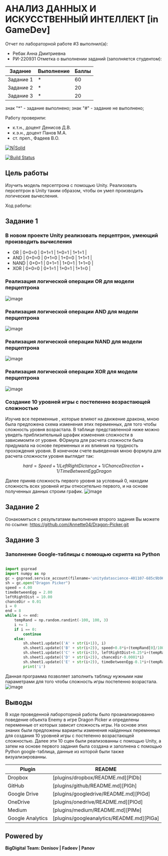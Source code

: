 # АНАЛИЗ ДАННЫХ И ИСКУССТВЕННЫЙ ИНТЕЛЛЕКТ [in GameDev]
Отчет по лабораторной работе #3 выполнил(а):
- Ребак Анна Дмитриевна
- РИ-220931
Отметка о выполнении заданий (заполняется студентом):

| Задание | Выполнение | Баллы |
| ------ | ------ | ------ |
| Задание 1 | * | 60 |
| Задание 2 | * | 20 |
| Задание 3 | * | 20 |

знак "*" - задание выполнено; знак "#" - задание не выполнено;

Работу проверили:
- к.т.н., доцент Денисов Д.В.
- к.э.н., доцент Панов М.А.
- ст. преп., Фадеев В.О.

[![N|Solid](https://cldup.com/dTxpPi9lDf.thumb.png)](https://nodesource.com/products/nsolid)

[![Build Status](https://travis-ci.org/joemccann/dillinger.svg?branch=master)](https://travis-ci.org/joemccann/dillinger)


## Цель работы
Изучить модель персептрона с помощью Unity. Реализовать персептрон в Unity таким образом, чтобы он умел производить логические вычесления.

Ход работы:
## Задание 1
### В новом проекте Unity реализовать перцептрон, умеющий производить вычисления
- OR   | 0+0=0   | 0+1=1   | 1+0=1   | 1+1=1   | 
- AND  | 0+0=0   | 0+1=0   | 1+0=0   | 1+1=1   |
- NAND | 0+0=1   | 0+1=1   | 1+0=1   | 1+1=0   |
- XOR  | 0+0=0   | 0+1=1   | 1+0=1   | 1+1=0   |

### Реализация логической операции OR для модели перцептрона
![image](https://github.com/Annette04/Data-analysis-and-artificial-intelligence/assets/128488854/021b2c42-c073-4b10-8a7d-4dad0f198487)

### Реализация логической операции AND для модели перцептрона
![image](https://github.com/Annette04/Data-analysis-and-artificial-intelligence/assets/128488854/06fb6b42-1a1f-44b1-898c-6da7d3b3b43a)

### Реализация логической операции NAND для модели перцептрона
![image](https://github.com/Annette04/Data-analysis-and-artificial-intelligence/assets/128488854/ec68bbab-11ea-47fa-916a-d36cd87127f7)

### Реализация логической операции XOR для модели перцептрона
![image](https://github.com/Annette04/Data-analysis-and-artificial-intelligence/assets/128488854/09caeac0-be12-42b7-b2ea-9ee3e4f6d8f2)

### Создание 10 уровней игры с постепенно возрастающей сложностью
Изучив все переменные , которые влияют на движение дракона, мною была предложена схема изменения этих переменных, для того чтобы сложность уровня возрастала. В таблице представленной ниже можно увидеть приблизительный шрафик изменения сложности в зависимомти от уровня. ФОрмула для расчета сложности была придумала на основе переменных и их влияния на трудность прохождения уровня. В конечном счете выведенная мною формула для расчета сложности уровня выглядит так:

```math
hard = Speed + 1/Left Right Dictance + 1/Chance Direction + 1/Time Between Egg Dragon
```

Далее приняв сложность первого уровня за условный 0, находим сложность всех уровней игры относительно первого, и на основе полученных данных строим график.
![image](https://github.com/Annette04/Data-analysis-and-artificial-intelligence/assets/128488854/7fbc75be-ce1c-403a-ba72-ebabd1c2f4c0)

## Задание 2
Ознакомиться с результатами выполнения второго задания Вы можете по ссылке: https://github.com/Annette04/Dragon-Picker.git

## Задание 3
### Заполнение Google-таблицы с помощью скрипта на Python 
```py

import gspread
import numpy as np
gc = gspread.service_account(filename='unitydatascience-401107-685c9b966d1c.json')
sh = gc.open("Dragon Picker")
speed = 4.00
timeBetweenEgg = 2.00
leftRightDist = 10.00
chanceDir = 0.01
i = 0
end = 8
while i <= end:   
    tempRand = np.random.randint(-100, 100, 3)    
    i += 1
    if i == 0:
        continue
    else:
        sh.sheet1.update(('A' + str(i+1)), i)
        sh.sheet1.update(('B' + str(i+2)), speed+0.8*i+(tempRand[0]/1000))
        sh.sheet1.update(('C' + str(i+2)), leftRightDist+0.25*i+(tempRand[2]/1000))
        sh.sheet1.update(('D' + str(i+2)), chanceDir-0.0001*i)
        sh.sheet1.update(('E' + str(i+2)), timeBetweenEgg-0.1*i+(tempRand[1]/1000))
        print('i')
```
Данная программа позволяет заполнить таблицу нужными нам параметрами для того чтобы сложность игры постепенно возрастала.
![image](https://github.com/Annette04/Data-analysis-and-artificial-intelligence/assets/128488854/c8e7fe08-3295-4a50-a116-f1778212ccf7)

## Выводы
В ходе проведенной лабороторной работы было проанализированно поведение объекта Enemy в игре Dragon Picker и определены переменные от которых зависит сложность игры. На основе этих знаних были предложены варианты изменения найденных перемннных для создания 10 уровней игры с постепенно возрастающей сложностью. Далее эти 10 сцен были реализованны с помощью Unity, а затем на основе первого задания была создана и заполнена с помощью Python google-таблица, данные из которой были также визуализированны.

| Plugin | README |
| ------ | ------ |
| Dropbox | [plugins/dropbox/README.md][PlDb] |
| GitHub | [plugins/github/README.md][PlGh] |
| Google Drive | [plugins/googledrive/README.md][PlGd] |
| OneDrive | [plugins/onedrive/README.md][PlOd] |
| Medium | [plugins/medium/README.md][PlMe] |
| Google Analytics | [plugins/googleanalytics/README.md][PlGa] |

## Powered by

**BigDigital Team: Denisov | Fadeev | Panov**
